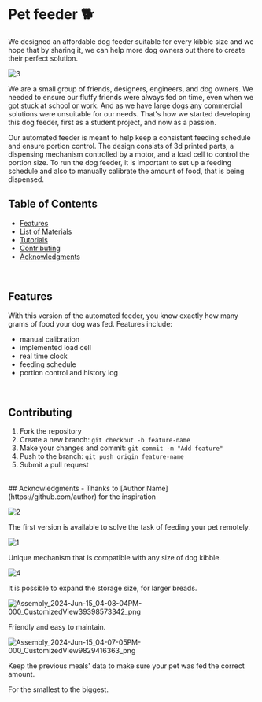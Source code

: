 # Pet feeder 🐕

We designed an affordable dog feeder suitable for every kibble size and we hope that by sharing it, we can help more dog owners out there to create their perfect solution.

![3](https://github.com/Bifanas/Pet-feeder/assets/57753338/57f19a28-7bf7-41d2-9f29-b86dab6c2e2a)

We are a small group of friends, designers, engineers, and dog owners. We needed to ensure our fluffy friends were always fed on time, even when we got stuck at school or work. And as we have large dogs any commercial solutions were unsuitable for our needs. That's how we started developing this dog feeder, first as a student project, and now as a passion. 

Our automated feeder is meant to help keep a consistent feeding schedule and ensure portion control. The design consists of 3d printed parts, a dispensing mechanism controlled by a motor, and a load cell to control the portion size. To run the dog feeder, it is important to set up a feeding schedule and also to manually calibrate the amount of food, that is being dispensed.

## Table of Contents
- [Features](#features)
- [List of Materials](#list)
- [Tutorials](#tutorials)
- [Contributing](#contributing)
- [Acknowledgments](#acknowledgments)

<br>

## Features
With this version of the automated feeder, you know exactly how many grams of food your dog was fed. 
Features include:
- manual calibration
- implemented load cell
- real time clock
- feeding schedule
- portion control and history log

<br>

## Contributing
1. Fork the repository
2. Create a new branch: `git checkout -b feature-name`
3. Make your changes and commit: `git commit -m "Add feature"`
4. Push to the branch: `git push origin feature-name`
5. Submit a pull request

<br>
## Acknowledgments
- Thanks to [Author Name](https://github.com/author) for the inspiration

![2](https://github.com/Bifanas/Pet-feeder/assets/57753338/94ed1795-82d4-4665-8244-64d29018d064)


The first version is available to solve the task of feeding your pet remotely.

![1](https://github.com/Bifanas/Pet-feeder/assets/57753338/6302287a-5d83-4e26-8b42-930ba3bcacbe)

Unique mechanism that is compatible with any size of dog kibble. 

![4](https://github.com/Bifanas/Pet-feeder/assets/57753338/9dee9818-6d43-431d-92db-49c52b5e3771)

It is possible to expand the storage size, for larger breads.

![Assembly_2024-Jun-15_04-08-04PM-000_CustomizedView39398573342_png](https://github.com/Bifanas/Pet-feeder/assets/57753338/e425f98a-e901-4f9c-96ce-2fa7da13ff64)


Friendly and easy to maintain.

![Assembly_2024-Jun-15_04-07-05PM-000_CustomizedView9829416363_png](https://github.com/Bifanas/Pet-feeder/assets/57753338/375538ea-49f7-4816-845b-4bb2f7c33e39)

Keep the previous meals' data to make sure your pet was fed the correct amount.

For the smallest to the biggest.
